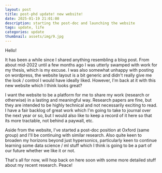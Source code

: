 ```yaml
---
layout: post
title: post-phd update! new website! 
date: 2025-01-19 21:01:00
description: starting the post-doc and launching the website
tags: update, life     
categories: update      
thumbnail: assets/img/9.jpg
---
```


Hello!

It has been a while since I shared anything resembling a blog post. From about mid-2022 until a few months ago I was utterly swamped with work for my thesis, which is my excuse. I was also somewhat unhappy with posting on wordpress, the website layout is a bit generic and didn't really give me the look / control I would have ideally liked. However, I'm back at it with this new website which I think looks great?

I want the website to be a platform for me to share my work (research or otherwise) in a lasting and meaningful way. Research papers are fine, but they are intended to be highly technical and not necessarily exciting to read. I have a fair backlog of great work which I'm going to take to journal over the next year or so, but I would also like to keep a record of it here so that its more tractable, not behind a paywall, etc.

Aside from the website, I've started a post-doc position at Oxford (same group) and I'll be continuing with similar research. Also quite keen to broaden my horizons beyond just hypersonics, particularly keen to continue learning some data science / ml stuff which I think is going to be a part of our future whether we like it or not. 

That's all for now, will hop back on here soon with some more detailed stuff about my recent research. Peace!  
